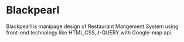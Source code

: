# Blackpearl
Blackpearl is manipage design of Restaurant Mangement System using front-end technology like HTML,CSS,J-QUERY with Google-map api.
